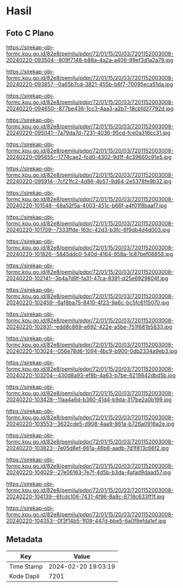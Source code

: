 # Hasil

## Foto C Plano

https://sirekap-obj-formc.kpu.go.id/82e8/pemilu/pdpr/72/01/15/20/03/7201152003008-20240220-093504--809f7148-b88a-4a2a-a406-99ef3d1a2a79.jpg

https://sirekap-obj-formc.kpu.go.id/82e8/pemilu/pdpr/72/01/15/20/03/7201152003008-20240220-093857--0a65b7cd-3821-455b-b6f7-70095eca51da.jpg

https://sirekap-obj-formc.kpu.go.id/82e8/pemilu/pdpr/72/01/15/20/03/7201152003008-20240220-094650--877be436-1cc3-4aa3-a2b7-18cbfd27792d.jpg

https://sirekap-obj-formc.kpu.go.id/82e8/pemilu/pdpr/72/01/15/20/03/7201152003008-20240220-095041--7a79da7d-7231-4036-95cd-fce0a316cc31.jpg

https://sirekap-obj-formc.kpu.go.id/82e8/pemilu/pdpr/72/01/15/20/03/7201152003008-20240220-095655--1774cae2-fcd0-4302-9d1f-4c39660c91e5.jpg

https://sirekap-obj-formc.kpu.go.id/82e8/pemilu/pdpr/72/01/15/20/03/7201152003008-20240220-095914--7cf21fc2-4d86-4b57-9d64-2e5378fe9b32.jpg

https://sirekap-obj-formc.kpu.go.id/82e8/pemilu/pdpr/72/01/15/20/03/7201152003008-20240220-101548--68a52f5a-4003-451c-b66f-a4f01f8baaf7.jpg

https://sirekap-obj-formc.kpu.go.id/82e8/pemilu/pdpr/72/01/15/20/03/7201152003008-20240220-101709--7333ffde-163c-42d3-b3fc-6f9db4d4d003.jpg

https://sirekap-obj-formc.kpu.go.id/82e8/pemilu/pdpr/72/01/15/20/03/7201152003008-20240220-101826--5845ddc0-540d-4164-858a-1c87bef06858.jpg

https://sirekap-obj-formc.kpu.go.id/82e8/pemilu/pdpr/72/01/15/20/03/7201152003008-20240220-102141--3b4a7d9f-fa31-47ca-8391-d25e6929804f.jpg

https://sirekap-obj-formc.kpu.go.id/82e8/pemilu/pdpr/72/01/15/20/03/7201152003008-20240220-102459--6af8ba75-8410-4f23-9a6c-bc5fc6115070.jpg

https://sirekap-obj-formc.kpu.go.id/82e8/pemilu/pdpr/72/01/15/20/03/7201152003008-20240220-102831--edd8c869-e692-422e-a5be-751f681b5833.jpg

https://sirekap-obj-formc.kpu.go.id/82e8/pemilu/pdpr/72/01/15/20/03/7201152003008-20240220-103024--056e78d6-1094-4bc9-b900-0db2334a9eb3.jpg

https://sirekap-obj-formc.kpu.go.id/82e8/pemilu/pdpr/72/01/15/20/03/7201152003008-20240220-103204--430d8a93-ef8b-4a63-b7be-6219842dbd5b.jpg

https://sirekap-obj-formc.kpu.go.id/82e8/pemilu/pdpr/72/01/15/20/03/7201152003008-20240220-103428--11aa4a6d-b360-41d4-b9da-317be2a0b199.jpg

https://sirekap-obj-formc.kpu.go.id/82e8/pemilu/pdpr/72/01/15/20/03/7201152003008-20240220-103553--3622cde5-d908-4aa9-861a-b726a0916a2e.jpg

https://sirekap-obj-formc.kpu.go.id/82e8/pemilu/pdpr/72/01/15/20/03/7201152003008-20240220-103823--7e05d8ef-661a-46b8-aadb-7d1f813c66f2.jpg

https://sirekap-obj-formc.kpu.go.id/82e8/pemilu/pdpr/72/01/15/20/03/7201152003008-20240220-104029--27e06163-7e7f-4d5b-b3da-4afad9daad57.jpg

https://sirekap-obj-formc.kpu.go.id/82e8/pemilu/pdpr/72/01/15/20/03/7201152003008-20240220-104139--6fcdc106-7431-4f96-8a9c-8718c633ff1f.jpg

https://sirekap-obj-formc.kpu.go.id/82e8/pemilu/pdpr/72/01/15/20/03/7201152003008-20240220-104353--0f3f14b5-1f09-447d-bbe5-6a0f9efda1ef.jpg


## Metadata

| Key        | Value               |
| ---------- | ------------------- |
| Time Stamp | 2024-02-20 19:03:19 |
| Kode Dapil | 7201                |



